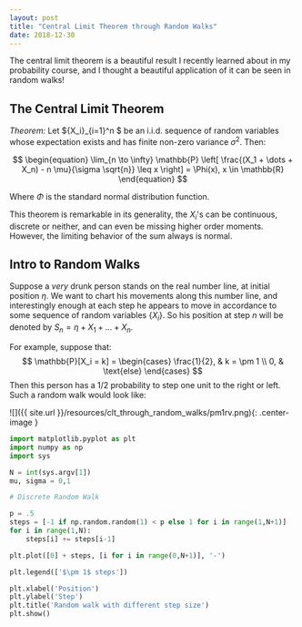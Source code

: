 ```yaml
---
layout: post
title: "Central Limit Theorem through Random Walks"
date: 2018-12-30
---
```


The central limit theorem is a beautiful result I recently learned about in my
probability course, and I thought a beautiful application of it can be seen in
random walks! 

## The Central Limit Theorem

*Theorem:* Let $\{X_i\}_{i=1}^n $ be an i.i.d. sequence of random variables
whose expectation exists and has finite non-zero variance $\sigma^2$. Then:

$$
\begin{equation}
\lim_{n \to \infty} \mathbb{P} \left[
\frac{(X_1 + \dots + X_n) - n \mu}{\sigma \sqrt{n}} \leq x
\right] = \Phi(x), x \in \mathbb{R}
\end{equation}
$$

Where $\Phi$ is the standard normal distribution function.

This theorem is remarkable in its generality, the $X_i$'s can be continuous,
discrete or neither, and can even be missing higher order moments. However,
the limiting behavior of the sum always is normal.

## Intro to Random Walks

Suppose a _very_ drunk person stands on the real number line, at initial
position $\eta$. We want to chart his movements along this number line, and
interestingly enough at each step he appears to move in accordance to some
sequence of random variables $\{X_i\}$. So his position at step $n$ will be
denoted by $S_n = \eta + X_1 + \dots + X_n$.

For example, suppose that:
$$
\mathbb{P}[X_i = k] = \begin{cases}
\frac{1}{2}, & k = \pm 1 \\
0, & \text{else}
\end{cases}
$$
Then this person has a $1/2$ probability to step one unit to the right or left.
Such a random walk would look like:

![]({{ site.url }}/resources/clt_through_random_walks/pm1rv.png){: .center-image }

``` python
import matplotlib.pyplot as plt
import numpy as np
import sys

N = int(sys.argv[1])
mu, sigma = 0,1

# Discrete Random Walk

p = .5
steps = [-1 if np.random.random(1) < p else 1 for i in range(1,N+1)]
for i in range(1,N):
	steps[i] += steps[i-1]

plt.plot([0] + steps, [i for i in range(0,N+1)], '-')

plt.legend(['$\pm 1$ steps'])

plt.xlabel('Position')
plt.ylabel('Step')
plt.title('Random walk with different step size')
plt.show()
```


